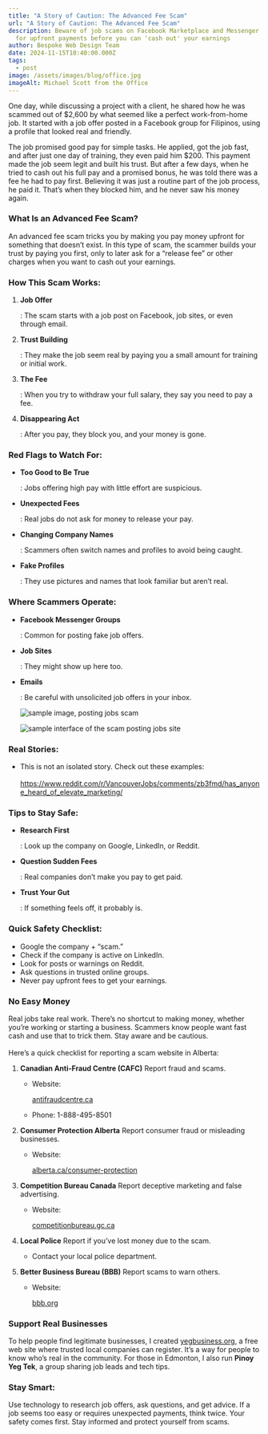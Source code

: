 ```yaml
---
title: "A Story of Caution: The Advanced Fee Scam"
url: "A Story of Caution: The Advanced Fee Scam"
description: Beware of job scams on Facebook Marketplace and Messenger that ask
  for upfront payments before you can 'cash out' your earnings
author: Bespoke Web Design Team
date: 2024-11-15T10:40:00.000Z
tags:
  - post
image: /assets/images/blog/office.jpg
imageAlt: Michael Scott from the Office
---
```

One day, while discussing a project with a client, he shared how he was scammed out of $2,600 by what seemed like a perfect work-from-home job. It started with a job offer posted in a Facebook group for Filipinos, using a profile that looked real and friendly.

The job promised good pay for simple tasks. He applied, got the job fast, and after just one day of training, they even paid him $200. This payment made the job seem legit and built his trust. But after a few days, when he tried to cash out his full pay and a promised bonus, he was told there was a fee he had to pay first. Believing it was just a routine part of the job process, he paid it. That’s when they blocked him, and he never saw his money again.

### What Is an Advanced Fee Scam?

An advanced fee scam tricks you by making you pay money upfront for something that doesn’t exist. In this type of scam, the scammer builds your trust by paying you first, only to later ask for a “release fee” or other charges when you want to cash out your earnings.

### How This Scam Works:

1. **Job Offer**

   : The scam starts with a job post on Facebook, job sites, or even through email.
2. **Trust Building**

   : They make the job seem real by paying you a small amount for training or initial work.
3. **The Fee**

   : When you try to withdraw your full salary, they say you need to pay a fee.
4. **Disappearing Act**

   : After you pay, they block you, and your money is gone.

### Red Flags to Watch For:

* **Too Good to Be True**

  : Jobs offering high pay with little effort are suspicious.
* **Unexpected Fees**

  : Real jobs do not ask for money to release your pay.
* **Changing Company Names**

  : Scammers often switch names and profiles to avoid being caught.
* **Fake Profiles**

  : They use pictures and names that look familiar but aren’t real.

### Where Scammers Operate:

* **Facebook Messenger Groups**

  : Common for posting fake job offers.
* **Job Sites**

  : They might show up here too.
* **Emails**

  : Be careful with unsolicited job offers in your inbox.

  ![sample image, posting jobs scam](/assets/images/blog/scam.jpg "WFH Job where you get tasks to post links? if you see this interface, It's a scam!")

  ![sample interface of the scam posting jobs site](/assets/images/blog/f030a1c0-63b5-4113-a6dd-914e471f2802.jpeg "You will get paid training, and when it's pay out, you will also pay. It's definitely a scam, so be wary.")

### Real Stories:

* This is not an isolated story. Check out these examples:\
  \
  https://www.reddit.com/r/VancouverJobs/comments/zb3fmd/has_anyone_heard_of_elevate_marketing/

### Tips to Stay Safe:

* **Research First**

  : Look up the company on Google, LinkedIn, or Reddit.
* **Question Sudden Fees**

  : Real companies don’t make you pay to get paid.
* **Trust Your Gut**

  : If something feels off, it probably is.

### Quick Safety Checklist:

* Google the company + “scam.”
* Check if the company is active on LinkedIn.
* Look for posts or warnings on Reddit.
* Ask questions in trusted online groups.
* Never pay upfront fees to get your earnings.

### No Easy Money

Real jobs take real work. There’s no shortcut to making money, whether you’re working or starting a business. Scammers know people want fast cash and use that to trick them. Stay aware and be cautious.\
\
Here’s a quick checklist for reporting a scam website in Alberta:

1. **Canadian Anti-Fraud Centre (CAFC)**
   Report fraud and scams.

   * Website: 

     [antifraudcentre.ca](<>)
   * Phone: 1-888-495-8501
2. **Consumer Protection Alberta**
   Report consumer fraud or misleading businesses.

   * Website: 

     [alberta.ca/consumer-protection](<>)
3. **Competition Bureau Canada**
   Report deceptive marketing and false advertising.

   * Website: 

     [competitionbureau.gc.ca](<>)
4. **Local Police**
   Report if you’ve lost money due to the scam.

   * Contact your local police department.
5. **Better Business Bureau (BBB)**
   Report scams to warn others.

   * Website: 

     [bbb.org](https://www.bbb.org/)

### Support Real Businesses

To help people find legitimate businesses, I created [yegbusiness.org](https://yegbusiness.org/), a free web site where trusted local companies can register. It’s a way for people to know who’s real in the community. For those in Edmonton, I also run **Pinoy Yeg Tek**, a group sharing job leads and tech tips.

### Stay Smart:

Use technology to research job offers, ask questions, and get advice. If a job seems too easy or requires unexpected payments, think twice. Your safety comes first. Stay informed and protect yourself from scams.
